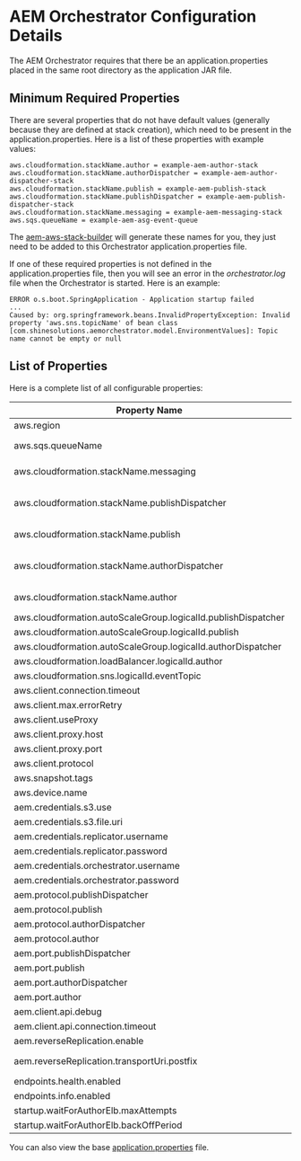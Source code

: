 # AEM Orchestrator Configuration Details

The AEM Orchestrator requires that there be an application.properties placed in the same root directory as the application JAR file. 

## Minimum Required Properties
There are several properties that do not have default values (generally because they are defined at stack creation), which need to be present in the application.properties. Here is a list of these properties with example values:

```properties
aws.cloudformation.stackName.author = example-aem-author-stack
aws.cloudformation.stackName.authorDispatcher = example-aem-author-dispatcher-stack
aws.cloudformation.stackName.publish = example-aem-publish-stack
aws.cloudformation.stackName.publishDispatcher = example-aem-publish-dispatcher-stack
aws.cloudformation.stackName.messaging = example-aem-messaging-stack
aws.sqs.queueName = example-aem-asg-event-queue
```
The [aem-aws-stack-builder](https://github.com/shinesolutions/aem-aws-stack-builder) will generate these names for you, they just need to be added to this Orchestrator application.properties file.

If one of these required properties is not defined in the application.properties file, then you will see an error in the *orchestrator.log* file when the Orchestrator is started. Here is an example:

```
ERROR o.s.boot.SpringApplication - Application startup failed
...
Caused by: org.springframework.beans.InvalidPropertyException: Invalid property 'aws.sns.topicName' of bean class [com.shinesolutions.aemorchestrator.model.EnvironmentValues]: Topic name cannot be empty or null
```

## List of Properties
Here is a complete list of all configurable properties:

| Property Name                                                 | Default Value                         | Example Value                        |
|---------------------------------------------------------------|---------------------------------------|--------------------------------------|
| aws.region                                                    |                                       | ap-southeast-2                       |
| aws.sqs.queueName                                             |                                       | example-aem-asg-event-queue          |
| aws.cloudformation.stackName.messaging                        |                                       | example-aem-messaging-stack          |
| aws.cloudformation.stackName.publishDispatcher                |                                       | example-aem-publish-dispatcher-stack |
| aws.cloudformation.stackName.publish                          |                                       | example-aem-publish-stack            |
| aws.cloudformation.stackName.authorDispatcher                 |                                       | example-aem-author-dispatcher-stack  |
| aws.cloudformation.stackName.author                           |                                       | example-aem-author-stack             |
| aws.cloudformation.autoScaleGroup.logicalId.publishDispatcher | PublishDispatcherAutoScalingGroup     |                                      |
| aws.cloudformation.autoScaleGroup.logicalId.publish           | PublishAutoScalingGroup               |                                      |
| aws.cloudformation.autoScaleGroup.logicalId.authorDispatcher  | AuthorDispatcherAutoScalingGroup      |                                      |
| aws.cloudformation.loadBalancer.logicalId.author              | AuthorLoadBalancer                    |                                      |
| aws.cloudformation.sns.logicalId.eventTopic                   | AEMASGEventTopic                      |                                      |
| aws.client.connection.timeout                                 | 30000                                 |                                      |
| aws.client.max.errorRetry                                     | 10                                    |                                      |
| aws.client.useProxy                                           | false                                 | true                                 |
| aws.client.proxy.host                                         |                                       | yourdomain.proxy.com                 |
| aws.client.proxy.port                                         |                                       | 8080                                 |
| aws.client.protocol                                           | https                                 |                                      |
| aws.snapshot.tags                                             | Component,StackPrefix                 |                                      |
| aws.device.name                                               | /dev/sdb                              |                                      |
| aem.credentials.s3.use                                        | false                                 | true                                 |
| aem.credentials.s3.file.uri                                   |                                       | s3://bucket/file.ext                 |
| aem.credentials.replicator.username                           | admin                                 |                                      |
| aem.credentials.replicator.password                           | admin                                 |                                      |
| aem.credentials.orchestrator.username                         | admin                                 |                                      |
| aem.credentials.orchestrator.password                         | admin                                 |                                      |
| aem.protocol.publishDispatcher                                | http                                  |                                      |
| aem.protocol.publish                                          | http                                  |                                      |
| aem.protocol.authorDispatcher                                 | http                                  |                                      |
| aem.protocol.author                                           | http                                  |                                      |
| aem.port.publishDispatcher                                    | 80                                    |                                      |
| aem.port.publish                                              | 4503                                  |                                      |
| aem.port.authorDispatcher                                     | 80                                    |                                      |
| aem.port.author                                               | 80                                    |                                      |
| aem.client.api.debug                                          | false                                 |                                      |
| aem.client.api.connection.timeout                             | 30000                                 |                                      |
| aem.reverseReplication.enable                                 | false                                 |                                      |
| aem.reverseReplication.transportUri.postfix                   | /bin/receive?sling:authRequestLogin=1 |                                      |
| endpoints.health.enabled                                      | true                                  | true                                 |
| endpoints.info.enabled                                        | true                                  | true                                 |
| startup.waitForAuthorElb.maxAttempts                          | 100                                   |                                      |
| startup.waitForAuthorElb.backOffPeriod                        | 5000                                  |                                      |
You can also view the base [application.properties](src/main/resources/application.properties) file.

